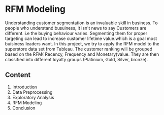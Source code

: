 # RFM Modeling
Understanding customer segmentation is an invaluable skill in business. To people who understand busuiness, it isn't news to say Customers are different. i.e the buying behaviour varies. Segmenting them for proper targeting can lead to increase customer lifetime value.which is a goal most buisiness leaders want. 
In this project, we try to apply the RFM model to the superstore data set from Tableau. The customer ranking will be grouped based on the RFM( Recency, Frequency and Monetary)value. They are then classified into different loyalty groups (Platinium, Gold, Silver, bronze).

## Content
1. Introduction
2. Data Preprocessing
3. Exploratory Analysis
4. RFM Modeling
5. Conclusion
